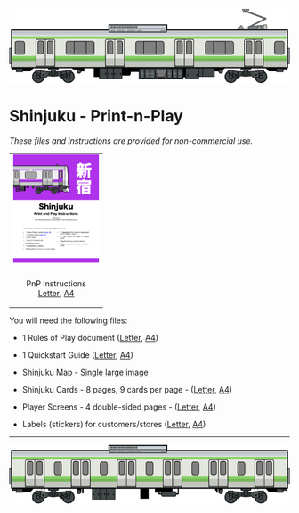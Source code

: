 ![Train Car](../images/train-car.png)

# Shinjuku - Print-n-Play

_These files and instructions are provided for non-commercial use._

| |
| --- |
| <a href="https://garykac.github.io/shinjuku/pnp/shinjuku-pnp/shinjuku-pnp-instr.pdf"><img src="shinjuku-pnp/shinjuku-pnp-instr-tn.png" height="200px"/></a> |
| <p align="center">PnP Instructions<br/><a href="https://garykac.github.io/shinjuku/pnp/shinjuku-pnp/shinjuku-pnp-instr.pdf">Letter</a>, <a href="https://garykac.github.io/shinjuku/pnp/shinjuku-pnp/shinjuku-pnp-instr-a4.pdf">A4</a></p> |

You will need the following files:

* 1 Rules of Play document ([Letter](https://garykac.github.io/shinjuku/docs/shinjuku_rules.pdf), [A4](https://garykac.github.io/shinjuku/docs/shinjuku_rules_a4.pdf))

* 1 Quickstart Guide ([Letter](https://garykac.github.io/shinjuku/docs/shinjuku_quickstart.pdf), [A4](https://garykac.github.io/shinjuku/docs/shinjuku_quickstart_a4.pdf))

* Shinjuku Map - [Single large image](https://garykac.github.io/shinjuku/pnp/shinjuku-pnp/map-color.jpg)

* Shinjuku Cards - 8 pages, 9 cards per page - ([Letter](https://garykac.github.io/shinjuku/pnp/shinjuku-pnp/cards-color.pdf), [A4](https://garykac.github.io/shinjuku/pnp/shinjuku-pnp/cards-color-a4.pdf))

* Player Screens - 4 double-sided pages - ([Letter](https://garykac.github.io/shinjuku/pnp/shinjuku-pnp/screens.pdf), [A4](https://garykac.github.io/shinjuku/pnp/shinjuku-pnp/screens-a4.pdf))

* Labels (stickers) for customers/stores ([Letter](https://garykac.github.io/shinjuku/pnp/shinjuku-pnp/stickers.pdf), [A4](https://garykac.github.io/shinjuku/pnp/shinjuku-pnp/stickers-a4.pdf))

<hr/>

![Train Car](../images/train-car-6.png)
